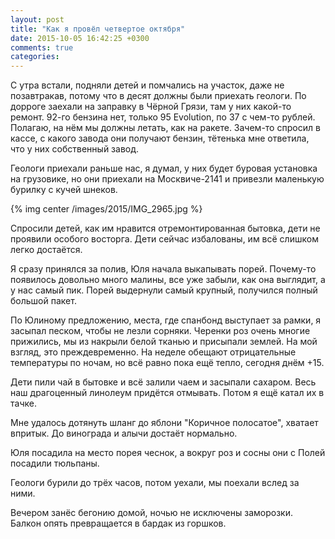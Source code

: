 ```yaml
---
layout: post
title: "Как я провёл четвертое октября"
date: 2015-10-05 16:42:25 +0300
comments: true
categories: 
---
```

С утра встали, подняли детей и помчались на участок, даже не позавтракав, потому что в десят должны были приехать геологи. По дорроге заехали на заправку в Чёрной Грязи, там у них какой-то ремонт. 92-го бензина нет, только 95 Evolution, по 37 с чем-то рублей. Полагаю, на нём мы должны летать, как на ракете. Зачем-то спросил в кассе, с какого завода они получают бензин, тётенька мне ответила, что у них собственный завод.

Геологи приехали раньше нас, я думал, у них будет буровая установка на грузовике, но они приехали на Москвиче-2141 и привезли маленькую бурилку с кучей шнеков.

{% img center /images/2015/IMG_2965.jpg %}

Спросили детей, как им нравится отремонтированная бытовка, дети не проявили особого восторга. Дети сейчас избалованы, им всё слишком легко достаётся.

Я сразу принялся за полив, Юля начала выкапывать порей. Почему-то появилось довольно много малины, все уже забыли, как она выглядит, а у нас самый пик. Порей выдернули самый крупный, получился полный большой пакет.

По Юлиному предложению, места, где спанбонд выступает за рамки, я засыпал песком, чтобы не лезли сорняки. Черенки роз очень многие прижились, мы из накрыли белой тканью и присыпали землей. На мой взгляд, это преждевременно. На неделе обещают отрицательные температуры по ночам, но всё равно пока ещё тепло, сегодня днём +15.

Дети пили чай в бытовке и всё залили чаем и засыпали сахаром. Весь наш драгоценный линолеум придётся отмывать. Потом я ещё катал их в тачке.

Мне удалось дотянуть шланг до яблони "Коричное полосатое", хватает впритык. До винограда и алычи достаёт нормально.

Юля посадила на место порея чеснок, а вокруг роз и сосны они с Полей посадили тюльпаны.

Геологи бурили до трёх часов, потом уехали, мы поехали вслед за ними.

Вечером занёс бегонию домой, ночью не исключены заморозки. Балкон опять превращается в бардак из горшков.